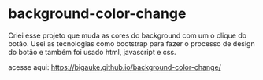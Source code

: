 # background-color-change


Criei esse projeto que muda as cores do background com um o clique do botão. Usei as tecnologias como bootstrap para fazer o processo de design do botão e também foi usado html, javascript e css.

acesse aqui: https://bigauke.github.io/background-color-change/

